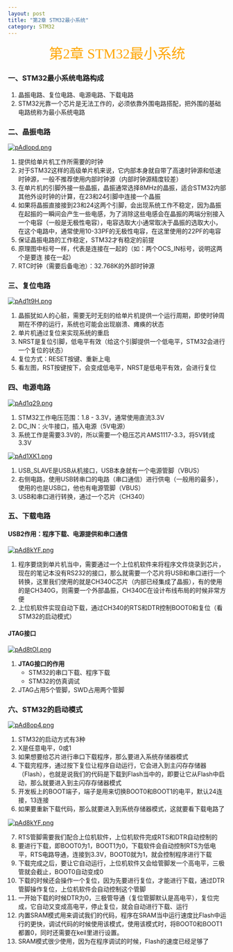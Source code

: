 ```yaml
---
layout: post
title: "第2章 STM32最小系统"
category: STM32
---
```


<center><font face = "仿宋" size = 6 color = orange>第2章 STM32最小系统</font></center>

### 一、STM32最小系统电路构成
1. 晶振电路、复位电路、电源电路、下载电路
2. STM32光靠一个芯片是无法工作的，必须依靠外围电路搭配，把外围的基础电路统称为最小系统电路

### 二、晶振电路

[![pAdlopd.png](https://s21.ax1x.com/2024/10/22/pAdlopd.png)](https://imgse.com/i/pAdlopd)

1. 提供给单片机工作所需要的时钟
2. 对于STM32这样的高级单片机来说，它内部本身就自带了高速时钟源和低速时钟源，一般不推荐使用内部时钟源（内部时钟源精度较差）
3. 在单片机的引脚外接一些晶振，晶振通常选择8MHz的晶振，适合STM32内部其他外设时钟的计算，在23和24引脚中连接一个晶振
4. 如果将晶振直接接到23和24这两个引脚，会出现系统工作不稳定，因为晶振在起振的一瞬间会产生一些电感，为了消除这些电感会在晶振的两端分别接入一个电容（一般是无极性电容），电容选取大小通常取决于晶振的选取大小，在这个电路中，通常使用10-33PF的无极性电容，在这里使用的22PF的电容
5. 保证晶振电路的工作稳定，STM32才有稳定的前提
6. 原理图中标号一样，代表是连接在一起的（如：两个OCS_IN标号，说明这两个是要连
接在一起）
7. RTC时钟（需要后备电池）：32.768K的外部时钟源

### 三、复位电路

[![pAd1t9H.png](https://s21.ax1x.com/2024/10/22/pAd1t9H.png)](https://imgse.com/i/pAd1t9H)

1. 晶振犹如人的心脏，需要无时无刻的给单片机提供一个运行周期，即使时钟周期在不停的运行，系统也可能会出现崩溃、瘫痪的状态
2. 单片机通过复位来实现系统的重启
3. NRST是复位引脚，低电平有效（给这个引脚提供一个低电平，STM32会进行一个复位的状态）
4. 复位方式：RESET按键、重新上电
5. 看左图，RST按键按下，会变成低电平，NRST是低电平有效，会进行复位

### 四、电源电路

[![pAd1q29.png](https://s21.ax1x.com/2024/10/22/pAd1q29.png)](https://imgse.com/i/pAd1q29)

1. STM32工作电压范围：1.8 - 3.3V，通常使用直流3.3V
2. DC_IN：火牛接口，插入电源（5V电源）
3. 系统工作是需要3.3V的，所以需要一个稳压芯片AMS1117-3.3，将5V转成3.3V

[![pAd1XK1.png](https://s21.ax1x.com/2024/10/22/pAd1XK1.png)](https://imgse.com/i/pAd1XK1)

1. USB_SLAVE是USB从机接口，USB本身就有一个电源管脚（VBUS）
2. 右侧电路，使用USB转串口的电路（串口通信）进行供电（一般用的最多），使用的也是USB口，他也有电源管脚（VBUS）
3. USB和串口进行转换，通过一个芯片（CH340）
  
### 五、下载电路
#### USB2作用：程序下载、电源提供和串口通信
[![pAd8kYF.png](https://s21.ax1x.com/2024/10/22/pAd8kYF.png)](https://imgse.com/i/pAd8kYF)
1. 程序要烧到单片机当中，需要通过一个上位机软件来将程序文件烧录到芯片，现在的笔记本没有RS232的接口，那么就需要一个芯片将USB和串口进行一个转换，这里我们使用的就是CH340C芯片（内部已经集成了晶振），有的使用的是CH340G，则需要一个外部晶振，CH340C在设计布线布局的时候非常方便
2. 上位机软件实现自动下载，通过CH340的RTS和DTR控制BOOT0和复位（看STM32的启动模式）

#### JTAG接口
[![pAd8tOI.png](https://s21.ax1x.com/2024/10/22/pAd8tOI.png)](https://imgse.com/i/pAd8tOI)
1. **JTAG接口的作用**
   - STM32的串口下载、程序下载
   - STM32的仿真调试
2. JTAG占用5个管脚，SWD占用两个管脚

### 六、STM32的启动模式
[![pAd8op4.png](https://s21.ax1x.com/2024/10/22/pAd8op4.png)](https://imgse.com/i/pAd8op4)
1. STM32的启动方式有3种
2. X是任意电平，0或1
3. 如果想要给芯片进行串口下载程序，那么要进入系统存储器模式
4. 下载完程序，通过按下复位让程序自动运行，它会进入到主闪存存储器（Flash），也就是说我们的代码是下载到Flash当中的，即要让它从Flash中启动，那么就要进入到主闪存存储器模式
5. 开发板上的BOOT端子，端子是用来切换BOOT0和BOOT1的电平，默认24连接，13连接
6. 如果要重新下载代码，那么就要进入到系统存储器模式，这就要看下载电路了

[![pAd8kYF.png](https://s21.ax1x.com/2024/10/22/pAd8kYF.png)](https://imgse.com/i/pAd8kYF)

7. RTS管脚需要我们配合上位机软件，上位机软件完成RTS和DTR自动控制的
8. 要进行下载，即BOOT0为1，BOOT1为0，下载软件会自动控制RTS为低电平，RTS电路导通，连接到3.3V，BOOT0就为1，就会控制程序进行下载
9. 下载完成之后，要让它自动运行，上位机软件又会给管脚发一个高电平，三极管就会截止，BOOT0自动变成0
10. 下载的时候还会操作一个复位，因为先要进行复位，才能进行下载，通过DTR管脚操作复位，上位机软件会自动控制这个管脚
11. 一开始下载的时候DTR为0，三极管导通（复位管脚默认是高电平），复位完成，它自动又变成高电平，停止复位，就会自动进行下载、运行
12. 内置SRAM模式用来调试我们的代码，程序在SRAM当中运行速度比Flash中运行的更快，调试代码的时候使用该模式，使用该模式时，将BOOT0和BOOT1都置0，同时还需要在keil里进行设置。
13. SRAM模式很少使用，因为在程序调试的时候，Flash的速度已经足够了